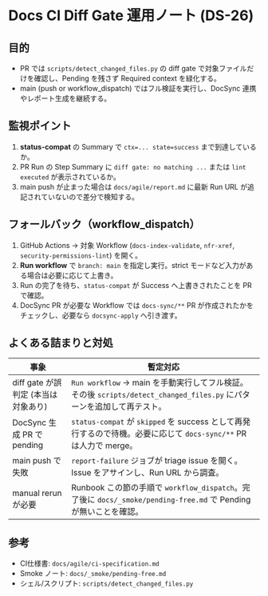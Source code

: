# Docs CI Diff Gate 運用ノート (DS-26)

## 目的
- PR では `scripts/detect_changed_files.py` の diff gate で対象ファイルだけを確認し、Pending を残さず Required context を緑化する。
- main (push or workflow_dispatch) ではフル検証を実行し、DocSync 連携やレポート生成を継続する。

## 監視ポイント
1. **status-compat** の Summary で `ctx=... state=success` まで到達しているか。
2. PR Run の Step Summary に `diff gate: no matching ...` または `lint executed` が表示されているか。
3. main push が止まった場合は `docs/agile/report.md` に最新 Run URL が追記されていないので差分で検知する。

## フォールバック（workflow_dispatch）
1. GitHub Actions → 対象 Workflow (`docs-index-validate`, `nfr-xref`, `security-permissions-lint`) を開く。
2. **Run workflow** で `branch: main` を指定し実行。strict モードなど入力がある場合は必要に応じて上書き。
3. Run の完了を待ち、`status-compat` が Success へ上書きされたことを PR で確認。
4. DocSync PR が必要な Workflow では `docs-sync/**` PR が作成されたかをチェックし、必要なら `docsync-apply` へ引き渡す。

## よくある詰まりと対処
| 事象 | 暫定対応 |
| --- | --- |
| diff gate が誤判定 (本当は対象あり) | `Run workflow` → main を手動実行してフル検証。その後 `scripts/detect_changed_files.py` にパターンを追加して再テスト。 |
| DocSync 生成 PR で pending | `status-compat` が `skipped` を success として再発行するので待機。必要に応じて `docs-sync/**` PR は人力で merge。 |
| main push で失敗 | `report-failure` ジョブが triage issue を開く。Issue をアサインし、Run URL から調査。 |
| manual rerun が必要 | Runbook この節の手順で `workflow_dispatch`。完了後に `docs/_smoke/pending-free.md` で Pending が無いことを確認。 |

## 参考
- CI仕様書: `docs/agile/ci-specification.md`
- Smoke ノート: `docs/_smoke/pending-free.md`
- シェル/スクリプト: `scripts/detect_changed_files.py`

